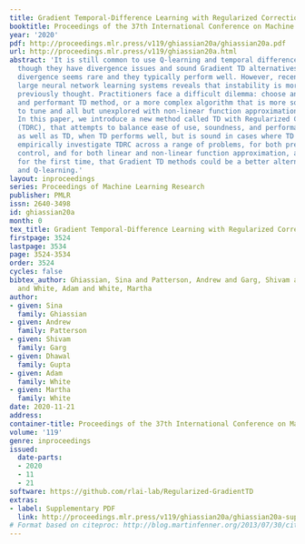 ```yaml
---
title: Gradient Temporal-Difference Learning with Regularized Corrections
booktitle: Proceedings of the 37th International Conference on Machine Learning
year: '2020'
pdf: http://proceedings.mlr.press/v119/ghiassian20a/ghiassian20a.pdf
url: http://proceedings.mlr.press/v119/ghiassian20a.html
abstract: 'It is still common to use Q-learning and temporal difference (TD) learning{—}even
  though they have divergence issues and sound Gradient TD alternatives exist{—}because
  divergence seems rare and they typically perform well. However, recent work with
  large neural network learning systems reveals that instability is more common than
  previously thought. Practitioners face a difficult dilemma: choose an easy to use
  and performant TD method, or a more complex algorithm that is more sound but harder
  to tune and all but unexplored with non-linear function approximation or control.
  In this paper, we introduce a new method called TD with Regularized Corrections
  (TDRC), that attempts to balance ease of use, soundness, and performance. It behaves
  as well as TD, when TD performs well, but is sound in cases where TD diverges. We
  empirically investigate TDRC across a range of problems, for both prediction and
  control, and for both linear and non-linear function approximation, and show, potentially
  for the first time, that Gradient TD methods could be a better alternative to TD
  and Q-learning.'
layout: inproceedings
series: Proceedings of Machine Learning Research
publisher: PMLR
issn: 2640-3498
id: ghiassian20a
month: 0
tex_title: Gradient Temporal-Difference Learning with Regularized Corrections
firstpage: 3524
lastpage: 3534
page: 3524-3534
order: 3524
cycles: false
bibtex_author: Ghiassian, Sina and Patterson, Andrew and Garg, Shivam and Gupta, Dhawal
  and White, Adam and White, Martha
author:
- given: Sina
  family: Ghiassian
- given: Andrew
  family: Patterson
- given: Shivam
  family: Garg
- given: Dhawal
  family: Gupta
- given: Adam
  family: White
- given: Martha
  family: White
date: 2020-11-21
address: 
container-title: Proceedings of the 37th International Conference on Machine Learning
volume: '119'
genre: inproceedings
issued:
  date-parts:
  - 2020
  - 11
  - 21
software: https://github.com/rlai-lab/Regularized-GradientTD
extras:
- label: Supplementary PDF
  link: http://proceedings.mlr.press/v119/ghiassian20a/ghiassian20a-supp.pdf
# Format based on citeproc: http://blog.martinfenner.org/2013/07/30/citeproc-yaml-for-bibliographies/
---
```

